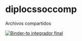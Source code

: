 # diplocssoccomp

Archivos compartidos

[![Binder-tp integrador final](https://mybinder.org/badge_logo.svg)](https://mybinder.org/v2/gh/rominicky/diplocssoccomp/e91b5b4493dfd5481fec3d2bcfc7ff53b026a61a?urlpath=lab%2Ftree%2Ftrabajo_final_TBC2019al2021.ipynb)
